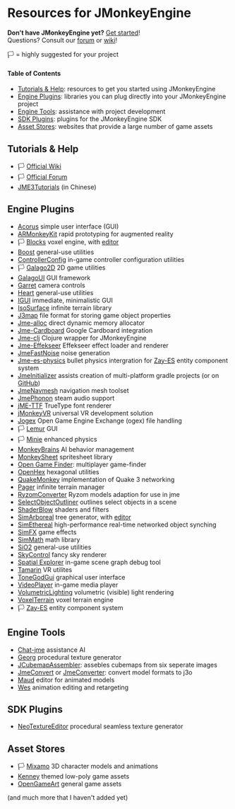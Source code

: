 # Resources for JMonkeyEngine

**Don't have JMonkeyEngine yet?** [Get started](https://jmonkeyengine.org/start/)!<br>
Questions? Consult our [forum](https://hub.jmonkeyengine.org/) or [wiki](https://wiki.jmonkeyengine.org/)!

🏳️ = highly suggested for your project

#### Table of Contents
* [Tutorials & Help](#tutorials): resources to get you started using JMonkeyEngine
* [Engine Plugins](#engine-plugins): libraries you can plug directly into your JMonkeyEngine project
* [Engine Tools](#engine-tools): assistance with project development
* [SDK Plugins](#sdk-plugins): plugins for the JMonkeyEngine SDK
* [Asset Stores](#asset-stores): websites that provide a large number of game assets

<a name="tutorials"></a>
## Tutorials & Help

* 🏳️ [Official Wiki](https://wiki.jmonkeyengine.org/)
* 🏳️ [Official Forum](https://hub.jmonkeyengine.org/)
* [JME3Tutorials](https://github.com/jmecn/jME3Tutorials) (in Chinese)

<a name="engine-plugins"></a>
## Engine Plugins

* [Acorus](https://github.com/stephengold/Acorus) simple user interface (GUI)
* [ARMonkeyKit](https://github.com/ajclarkson/ARMonkeyKit) rapid prototyping for augmented reality
* 🏳️ [Blocks](https://github.com/rvandoosselaer/Blocks) voxel engine, with [editor](https://github.com/rvandoosselaer/BlocksBuilder)
* [Boost](https://github.com/codex128/Boost) general-use utilities
* [ControllerConfig](https://github.com/Markil3/JMEControllerConfig) in-game controller configuration utilities
* 🏳️ [Galago2D](https://github.com/nickidebruyn/Galago2D) 2D game utilities
* [GalagoUI](https://github.com/nickidebruyn/GalagoUI) GUI framework
* [Garret](https://github.com/stephengold/Garrett) camera controls
* [Heart](https://github.com/stephengold/Heart) general-use utilities
* [IGUI](https://github.com/riccardobl/jme-igui) immediate, minimalistic GUI
* [IsoSurface](https://github.com/Simsilica/IsoSurface) infinite terrain library
* [J3map](https://github.com/codex128/J3map) file format for storing game object properties
* [Jme-alloc](https://github.com/Software-Hardware-Codesign/jme-alloc) direct dynamic memory allocator
* [Jme-Cardboard](https://github.com/neph1/jme-cardboard) Google Cardboard integration
* [Jme-clj](https://github.com/ertugrulcetin/jme-clj) Clojure wrapper for JMonkeyEngine
* [Jme-Effekseer](https://github.com/riccardobl/jme-effekseerNative) Effekseer effect loader and renderer
* [JmeFastNoise](https://github.com/Ali-RS/jme-fastnoise) noise generation
* [Jme-es-physics](https://github.com/rvandoosselaer/Jme-es-physics) bullet physics intergration for [Zay-ES](https://github.com/jMonkeyEngine-Contributions/zay-es) entity component system
* [JmeInitializer](https://jmonkeyengine.org/start/) assists creation of multi-platform gradle projects (or on [GitHub](https://github.com/richardTingle/jmeinitializer))
* [JmeNavmesh](https://github.com/capdevon/jme-navmesh-ai) navigation mesh toolset
* [JmePhonon](https://github.com/jmePhonon/jmePhonon) steam audio support
* [jME-TTF](https://github.com/stephengold/jME-TTF) TrueType font renderer
* [jMonkeyVR](https://github.com/phr00t/jMonkeyVR) universal VR development solution
* [Jogex](https://github.com/Simsilica/jogex) Open Game Engine Exchange (ogex) file handling
* 🏳️ [Lemur](https://github.com/jMonkeyEngine-Contributions/Lemur) GUI
* 🏳️ [Minie](https://github.com/stephengold/Minie) enhanced physics
* [MonkeyBrains](https://github.com/QuietOne/MonkeyBrains) AI behavior management
* [MonkeySheet](https://github.com/Pesegato/MonkeySheet) spritesheet library
* [Open Game Finder](https://code.google.com/archive/p/open-game-finder/downloads/list): multiplayer game-finder
* [OpenHex](https://github.com/IBEngineering/OpenHex) hexagonal utilities
* [QuakeMonkey](https://github.com/benruijl/quakemonkey) implementation of Quake 3 networking
* [Pager](https://github.com/Simsilica/Pager) infinite terrain manager
* [RyzomConverter](https://github.com/stephengold/RyzomConverter) Ryzom models adaption for use in jme
* [SelectObjectOutliner](https://github.com/polincdev/SelectObjectOutliner) outlines select objects in a scene
* [ShaderBlow](https://github.com/jMonkeyEngine-Contributions/shaderblowlib) shaders and filters
* [SimArboreal](https://github.com/Simsilica/SimArboreal) tree generator, with [editor](https://github.com/Simsilica/SimArboreal-Editor)
* [SimEthereal](https://github.com/Simsilica/SimEthereal) high-performance real-time networked object synching
* [SimFX](https://github.com/Simsilica/SimFX) game effects
* [SimMath](https://github.com/Simsilica/SimMath) math library
* [SiO2](https://github.com/Simsilica/SiO2) general-use utilities
* [SkyControl](https://github.com/stephengold/SkyControl) fancy sky renderer
* [Spatial Explorer](https://github.com/davidB/jme3_ext_spatial_explorer) in-game scene graph debug tool
* [Tamarin](https://github.com/oneMillionWorlds/Tamarin) VR utilites
* [ToneGodGui](https://github.com/meltzow/tonegodgui) graphical user interface
* [VideoPlayer](https://github.com/capdevon/jme-video-player) in-game media player
* [VolumetricLighting](https://github.com/polincdev/VolumetricLighting) volumetric (visible) light rendering
* [VoxelTerrain](https://github.com/TheWiseLion/VoxelTerrain) voxel terrain engine
* 🏳️ [Zay-ES](https://github.com/jMonkeyEngine-Contributions/zay-es) entity component system

<a name="engine-tools"></a>
## Engine Tools
* [Chat-jme](https://github.com/riccardobl/chat-jme) assistance AI
* [Georg](https://github.com/stephengold/Georg) procedural texture generator
* [JCubemapAssembler](https://github.com/riccardobl/JCubemapAssembler): assebles cubemaps from six seperate images
* [JmeConvert](https://github.com/Simsilica/JmeConvert) or [JmeConverter](https://github.com/rvandoosselaer/JmeConverter): convert model formats to j3o
* [Maud](https://github.com/stephengold/Maud) editor for animated models
* [Wes](https://github.com/stephengold/Wes) animation editing and retargeting

<a name="sdk-plugins"></a>
## SDK Plugins

* [NeoTextureEditor](https://github.com/jMonkeyEngine-Contributions/NeoTextureEditor) procedural seamless texture generator

<a name="asset-stores"></a>
## Asset Stores

* 🏳️ [Mixamo](https://mixamo.com/) 3D character models and animations
* [Kenney](https://kenney.nl/) themed low-poly game assets
* [OpenGameArt](https://opengameart.org/) general game assets

(and much more that I haven't added yet)



